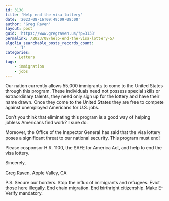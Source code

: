 ```yaml
---
id: 3138
title: 'Help end the visa lottery'
date: '2023-08-16T09:49:09-08:00'
author: 'Greg Raven'
layout: post
guid: 'https://www.gregraven.us/?p=3138'
permalink: /2023/08/help-end-the-visa-lottery-5/
algolia_searchable_posts_records_count:
    - '1'
categories:
    - Letters
tags:
    - immigration
    - jobs
---
```


Our nation currently allows 55,000 immigrants to come to the United States through this program. These individuals need not possess special skills or extraordinary talents, they need only sign up for the lottery and have their name drawn. Once they come to the United States they are free to compete against unemployed Americans for U.S. jobs.

Don’t you think that eliminating this program is a good way of helping jobless Americans find work? I sure do.

Moreover, the Office of the Inspector General has said that the visa lottery poses a significant threat to our national security. This program must end!

Please cosponsor H.R. 1100, the SAFE for America Act, and help to end the visa lottery.

Sincerely,

[Greg Raven](https://www.gregraven.org/), Apple Valley, CA

P.S. Secure our borders. Stop the influx of immigrants and refugees. Evict those here illegally. End chain migration. End birthright citizenship. Make E-Verify mandatory.